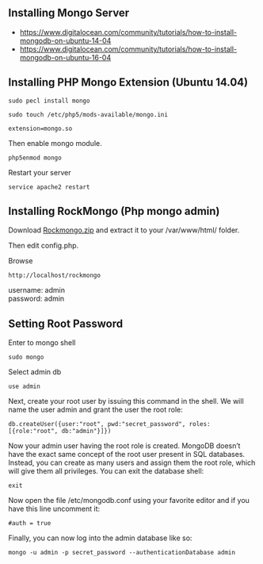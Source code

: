 
## Installing Mongo Server

* https://www.digitalocean.com/community/tutorials/how-to-install-mongodb-on-ubuntu-14-04
* https://www.digitalocean.com/community/tutorials/how-to-install-mongodb-on-ubuntu-16-04

## Installing PHP Mongo Extension (Ubuntu 14.04)

```
sudo pecl install mongo
```

```
sudo touch /etc/php5/mods-available/mongo.ini
```

```
extension=mongo.so
```

Then enable mongo module.

```
php5enmod mongo
```

Restart your server

```
service apache2 restart
```

## Installing RockMongo (Php mongo admin)

Download <a href="http://obullo.com/utils/rockmongo.zip">Rockmongo.zip</a> and extract it to your /var/www/html/ folder.

Then edit config.php.

Browse

```
http://localhost/rockmongo
```

username: admin <br />
password: admin

## Setting Root Password

Enter to mongo shell

```
sudo mongo
```

Select admin db

```
use admin
```

Next, create your root user by issuing this command in the shell. We will name the user admin and grant the user the root role:

```
db.createUser({user:"root", pwd:"secret_password", roles:[{role:"root", db:"admin"}]})
```

Now your admin user having the root role is created. MongoDB doesn’t have the exact same concept of the root user present in SQL databases. Instead, you can create as many users and assign them the root role, which will give them all privileges. You can exit the database shell:

```
exit
```

Now open the file /etc/mongodb.conf using your favorite editor and if you have this line uncomment it:

```
#auth = true
```

Finally, you can now log into the admin database like so:

```
mongo -u admin -p secret_password --authenticationDatabase admin
```
